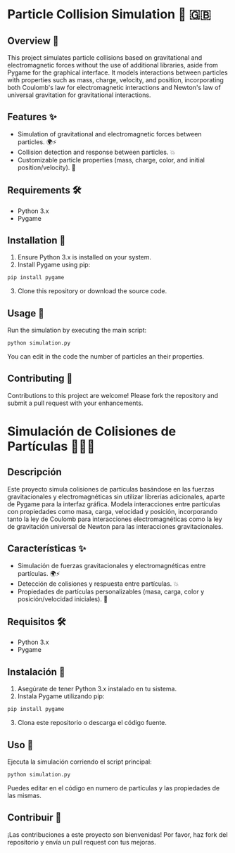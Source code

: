 # Particle Collision Simulation 🌌 🇬🇧

## Overview 📖
This project simulates particle collisions based on gravitational and electromagnetic forces without the use of additional libraries, aside from Pygame for the graphical interface. It models interactions between particles with properties such as mass, charge, velocity, and position, incorporating both Coulomb's law for electromagnetic interactions and Newton's law of universal gravitation for gravitational interactions.

## Features ✨
- Simulation of gravitational and electromagnetic forces between particles. 🌍⚡
- Collision detection and response between particles. 💥
- Customizable particle properties (mass, charge, color, and initial position/velocity). 🎨

## Requirements 🛠️
- Python 3.x
- Pygame

## Installation 🔧
1. Ensure Python 3.x is installed on your system.
2. Install Pygame using pip:
```bash
pip install pygame
```
3. Clone this repository or download the source code.

## Usage 🚀
Run the simulation by executing the main script:
```bash
python simulation.py
```
You can edit in the code the number of particles an their properties.

## Contributing 🤝
Contributions to this project are welcome! Please fork the repository and submit a pull request with your enhancements.

# Simulación de Colisiones de Partículas 🌌🇪🇸

## Descripción
Este proyecto simula colisiones de partículas basándose en las fuerzas gravitacionales y electromagnéticas sin utilizar librerías adicionales, aparte de Pygame para la interfaz gráfica. Modela interacciones entre partículas con propiedades como masa, carga, velocidad y posición, incorporando tanto la ley de Coulomb para interacciones electromagnéticas como la ley de gravitación universal de Newton para las interacciones gravitacionales.

## Características ✨
- Simulación de fuerzas gravitacionales y electromagnéticas entre partículas. 🌍⚡
- Detección de colisiones y respuesta entre partículas. 💥
- Propiedades de partículas personalizables (masa, carga, color y posición/velocidad iniciales). 🎨

## Requisitos 🛠️
- Python 3.x
- Pygame

## Instalación 🔧
1. Asegúrate de tener Python 3.x instalado en tu sistema.
2. Instala Pygame utilizando pip:
```bash
pip install pygame
```
3. Clona este repositorio o descarga el código fuente.

## Uso 🚀
Ejecuta la simulación corriendo el script principal:
```bash
python simulation.py
```
Puedes editar en el código en numero de partículas y las propiedades de las mismas.

## Contribuir 🤝
¡Las contribuciones a este proyecto son bienvenidas! Por favor, haz fork del repositorio y envía un pull request con tus mejoras.
